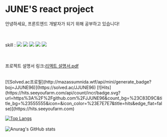 # JUNE'S react project

  안녕하세요, 프론트엔드 개발자가 되기 위해 공부하고 있습니다! <br/><br/><br/>
  
  skill : 
  <img src="https://img.shields.io/badge/Html-EF2D5E?style=flat&logo=html&logoColor=white"/>
  <img src="https://img.shields.io/badge/Css-A9225C?style=flat&logo=css&logoColor=white"/>
  <img src="https://img.shields.io/badge/Javascript-FF9E0F?style=flat&logo=javascript&logoColor=white"/>
  <img src="https://img.shields.io/badge/React-#03fcf0?style=flat&logo=react&logoColor=white"/>
    <img src="https://img.shields.io/badge/Scss-#fc03ca?style=flat&logo=scss&logoColor=white"/>


<br/><br/>
프로젝트 설명서 링크:[리액트 설명서.pdf](https://github.com/JJUNE96/react_hejunkim/files/11088979/default.pdf)

<br/>
[![Solved.ac프로필](http://mazassumnida.wtf/api/mini/generate_badge?boj=JJUNE96)](https://solved.ac/JJUNE96)
[![Hits](https://hits.seeyoufarm.com/api/count/incr/badge.svg?url=https%3A%2F%2Fgithub.com%2FJJUNE96&count_bg=%23C83D9C&title_bg=%23555555&icon=&icon_color=%23E7E7E7&title=hits&edge_flat=false)](https://hits.seeyoufarm.com)<br/>

[![Top Langs](https://github-readme-stats.vercel.app/api/top-langs/?username=anuraghazra&layout=compact)](https://github.com/anuraghazra/github-readme-stats)<br/><br/>
![Anurag's GitHub stats](https://github-readme-stats.vercel.app/api?username=JJUNE96&show_icons=true&theme=radical)


